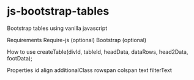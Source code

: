 # js-bootstrap-tables
Bootstrap tables using vanilla javascript

Requirements
Require-js (optional)
Bootstrap (optional)

How to use
createTable(divId, tableId, headData, dataRows, head2Data, footData);

Properties
id
align
additionalClass
rowspan
colspan
text
filterText
